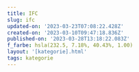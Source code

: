 ```yaml
---
title: IFC
slug: ifc
updated-on: '2023-03-23T07:08:22.428Z'
created-on: '2023-03-10T09:47:18.836Z'
published-on: '2023-03-28T13:18:22.083Z'
f_farbe: hsla(232.5, 7.18%, 40.43%, 1.00)
layout: '[kategorie].html'
tags: kategorie
---
```



